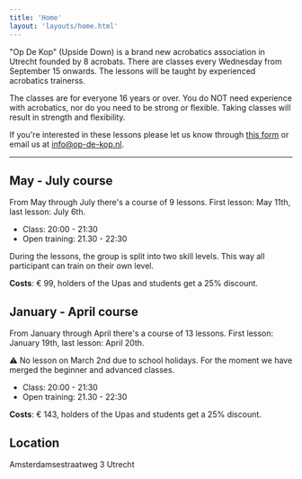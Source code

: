 ```yaml
---
title: 'Home'
layout: 'layouts/home.html'
---
```


"Op De Kop" (Upside Down) is a brand new acrobatics association in Utrecht
founded by 8 acrobats. There are classes every Wednesday from September 15
onwards. The lessons will be taught by experienced acrobatics trainerss.

The classes are for everyone 16 years or over. You do NOT need experience with
acrobatics, nor do you need to be strong or flexible. Taking classes will result
in strength and flexibility.

If you're interested in these lessons please let us know through [this
form](https://forms.gle/HsDYcVhqBWPLksJRA) or email us at info@op-de-kop.nl.

---

## May - July course

From May through July there's a course of 9 lessons. First lesson: May 11th,
last lesson: July 6th.

- Class: 20:00 - 21:30
- Open training: 21.30 - 22:30

During the lessons, the group is split into two skill levels. This way all participant can train on their own level.

**Costs**: € 99, holders of the Upas and students get a 25% discount.

## January - April course

From January through April there's a course of 13 lessons. First lesson: January
19th, last lesson: April 20th.

⚠️ No lesson on March 2nd due to school holidays.
For the moment we have merged the beginner and advanced classes.
- Class: 20:00 - 21:30
- Open training: 21.30 - 22:30

**Costs**: € 143, holders of the Upas and students get a 25% discount.


## Location

Amsterdamsestraatweg 3 Utrecht

